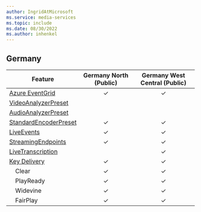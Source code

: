 ```yaml
---
author: IngridAtMicrosoft
ms.service: media-services
ms.topic: include
ms.date: 08/30/2022
ms.author: inhenkel
---
```


<!--Feature availability in region-->
## Germany

| Feature | Germany North (Public) | Germany West Central (Public) |
| --- | :---: | :---: |
| [Azure EventGrid](../monitoring/reacting-to-media-services-events.md) |&#10003;|&#10003; |
| [VideoAnalyzerPreset](../analyze-video-audio-files-concept.md)        |<!--North (Public)-->|<!--West Central (Public)--> |
| [AudioAnalyzerPreset](../analyze-video-audio-files-concept.md)        |<!--North (Public)-->|<!--West Central (Public)--> |
| [StandardEncoderPreset](../encode-concept.md)                         |&#10003;|&#10003;|
| [LiveEvents](../stream-live-streaming-concept.md)                     |&#10003;|&#10003;|
| [StreamingEndpoints](../stream-streaming-endpoint-concept.md)         |&#10003;|&#10003;|
| [LiveTranscription](../live-event-live-transcription-how-to.md)       |<!--North (Public)-->|&#10003;|
| [Key Delivery](../drm-content-protection-concept.md)                  |&#10003;|&#10003;|
| &emsp;Clear                                                           |&#10003;|&#10003;|
| &emsp;PlayReady                                                       |&#10003;|&#10003;|
| &emsp;Widevine                                                        |&#10003;|&#10003;|
| &emsp;FairPlay                                                        |&#10003;|&#10003;|
